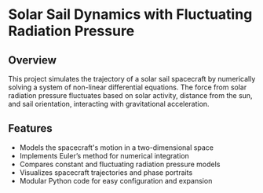 # Solar Sail Dynamics with Fluctuating Radiation Pressure

## Overview
This project simulates the trajectory of a solar sail spacecraft by numerically solving a system of non-linear differential equations. The force from solar radiation pressure fluctuates based on solar activity, distance from the sun, and sail orientation, interacting with gravitational acceleration.

## Features
- Models the spacecraft's motion in a two-dimensional space
- Implements Euler’s method for numerical integration
- Compares constant and fluctuating radiation pressure models
- Visualizes spacecraft trajectories and phase portraits
- Modular Python code for easy configuration and expansion